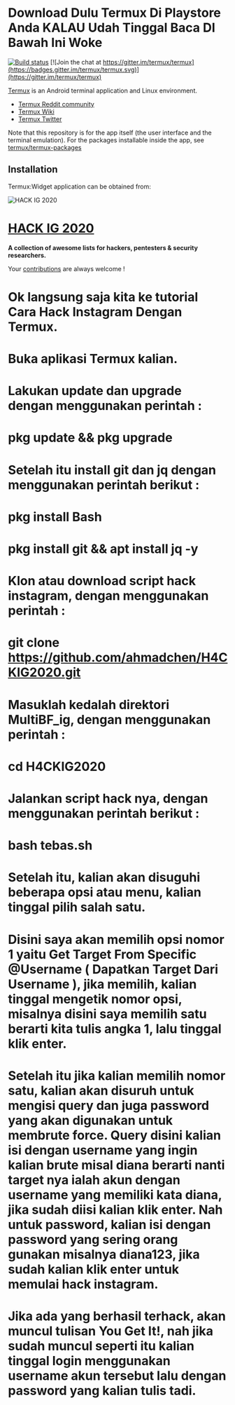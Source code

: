 # Download Dulu Termux Di Playstore Anda KALAU Udah Tinggal Baca DI Bawah Ini Woke

[![Build status](https://api.cirrus-ci.com/github/termux/termux-app.svg?branch=master)](https://cirrus-ci.com/termux/termux-app)
[![Join the chat at https://gitter.im/termux/termux](https://badges.gitter.im/termux/termux.svg)](https://gitter.im/termux/termux)

[Termux](https://termux.com) is an Android terminal application and Linux environment.

- [Termux Reddit community](https://reddit.com/r/termux)
- [Termux Wiki](https://wiki.termux.com/wiki/)
- [Termux Twitter](http://twitter.com/termux/)

Note that this repository is for the app itself (the user interface and the
terminal emulation). For the packages installable inside the app, see
[termux/termux-packages](https://github.com/termux/termux-packages)

## Installation

Termux:Widget application can be obtained from:

![HACK IG 2020](https://1.bp.blogspot.com/-jQxra_QVgQA/XZJvlgVH4WI/AAAAAAAABPI/Ii6R2_DBBes11-DGxZtp7E5B6JLygV4ywCLcBGAsYHQ/s1600/FB_IMG_15694967885979734-picsay.jpg)

# [HACK IG 2020](https://github.com/ahmadchen/H4CKIG2020/) 

**A collection of awesome lists for hackers, pentesters & security researchers.**

Your [contributions](contributing.md) are always welcome !

# Ok langsung saja kita ke tutorial Cara Hack Instagram Dengan Termux.

# Buka aplikasi Termux kalian.
# Lakukan update dan upgrade dengan menggunakan perintah :
# pkg update && pkg upgrade

# Setelah itu install git dan jq dengan menggunakan perintah berikut :
# pkg install Bash
# pkg install git && apt install jq -y

# Klon atau download script hack instagram, dengan menggunakan perintah :
# git clone https://github.com/ahmadchen/H4CKIG2020.git

# Masuklah kedalah direktori MultiBF_ig, dengan menggunakan perintah :
# cd H4CKIG2020

# Jalankan script hack nya, dengan menggunakan perintah berikut :
# bash tebas.sh

# Setelah itu, kalian akan disuguhi beberapa opsi atau menu, kalian tinggal pilih salah satu. 

# Disini saya akan memilih opsi nomor 1 yaitu Get Target From Specific @Username ( Dapatkan Target Dari Username ), jika memilih, kalian tinggal mengetik nomor opsi, misalnya disini saya memilih satu berarti kita tulis angka 1, lalu tinggal klik enter.

# Setelah itu jika kalian memilih nomor satu, kalian akan disuruh untuk mengisi query dan juga password yang akan digunakan untuk membrute force. Query disini kalian isi dengan username yang ingin kalian brute misal diana berarti nanti target nya ialah akun dengan username yang memiliki kata diana, jika sudah diisi kalian klik enter. Nah untuk password, kalian isi dengan password yang sering orang gunakan misalnya diana123, jika sudah kalian klik enter untuk memulai hack instagram.

# Jika ada yang berhasil terhack, akan muncul tulisan You Get It!, nah jika sudah muncul seperti itu kalian tinggal login menggunakan username akun tersebut lalu dengan password yang kalian tulis tadi.
